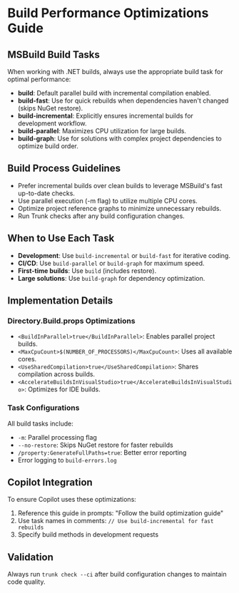 # Build Performance Optimizations Guide

## MSBuild Build Tasks
When working with .NET builds, always use the appropriate build task for optimal performance:

- **build**: Default parallel build with incremental compilation enabled.
- **build-fast**: Use for quick rebuilds when dependencies haven't changed (skips NuGet restore).
- **build-incremental**: Explicitly ensures incremental builds for development workflow.
- **build-parallel**: Maximizes CPU utilization for large builds.
- **build-graph**: Use for solutions with complex project dependencies to optimize build order.

## Build Process Guidelines
- Prefer incremental builds over clean builds to leverage MSBuild's fast up-to-date checks.
- Use parallel execution (-m flag) to utilize multiple CPU cores.
- Optimize project reference graphs to minimize unnecessary rebuilds.
- Run Trunk checks after any build configuration changes.

## When to Use Each Task
- **Development**: Use `build-incremental` or `build-fast` for iterative coding.
- **CI/CD**: Use `build-parallel` or `build-graph` for maximum speed.
- **First-time builds**: Use `build` (includes restore).
- **Large solutions**: Use `build-graph` for dependency optimization.

## Implementation Details

### Directory.Build.props Optimizations
- `<BuildInParallel>true</BuildInParallel>`: Enables parallel project builds.
- `<MaxCpuCount>$(NUMBER_OF_PROCESSORS)</MaxCpuCount>`: Uses all available cores.
- `<UseSharedCompilation>true</UseSharedCompilation>`: Shares compilation across builds.
- `<AccelerateBuildsInVisualStudio>true</AccelerateBuildsInVisualStudio>`: Optimizes for IDE builds.

### Task Configurations
All build tasks include:
- `-m`: Parallel processing flag
- `--no-restore`: Skips NuGet restore for faster rebuilds
- `/property:GenerateFullPaths=true`: Better error reporting
- Error logging to `build-errors.log`

## Copilot Integration
To ensure Copilot uses these optimizations:
1. Reference this guide in prompts: "Follow the build optimization guide"
2. Use task names in comments: `// Use build-incremental for fast rebuilds`
3. Specify build methods in development requests

## Validation
Always run `trunk check --ci` after build configuration changes to maintain code quality.
